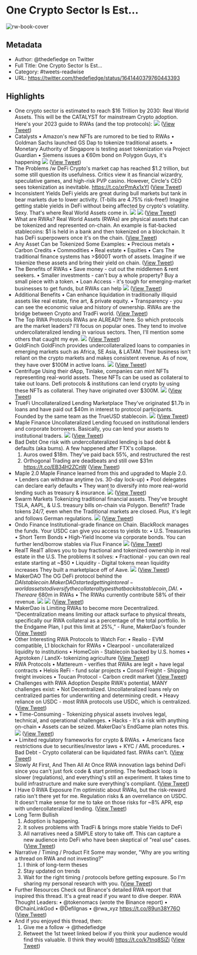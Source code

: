 # One Crypto Sector Is Est...

![rw-book-cover](https://pbs.twimg.com/profile_images/1607925641965621248/bsB1jenz.jpg)

## Metadata
- Author: @thedefiedge on Twitter
- Full Title: One Crypto Sector Is Est...
- Category: #tweets-readwise
- URL: https://twitter.com/thedefiedge/status/1641440379760443393

## Highlights
- One crypto sector is estimated to reach $16 Trillion by 2030:
  Real World Assets.
  This will be the CATALYST for mainstream Crypto adoption.
  Here's your 2023 guide to RWAs (and the top protocols): 
  ![](https://pbs.twimg.com/media/FseRUw8aEAEbXLC.jpg) ([View Tweet](https://twitter.com/thedefiedge/status/1641440379760443393))
- Catalysts
  • Amazon's new NFTs are rumored to be tied to RWAs
  • Goldman Sachs launched GS Dap to tokenize traditional assets.
  • Monetary Authority of Singapore is testing asset tokenization via Project Guardian
  • Siemens issues a €60m bond on Polygon
  Guys, it's happening 
  ![](https://pbs.twimg.com/media/FseRVM2aYAQbjeY.jpg) ([View Tweet](https://twitter.com/thedefiedge/status/1641440389134692364))
- The Problems /w DeFi
  Crypto's market cap has reached $1.2 trillion, but some still question its usefulness.
  Critics view it as financial wizardry, speculative games, and high-risk PVP casino.
  However, Circle's CEO sees tokenization as inevitable.
  https://t.co/xrPmAx1xYI ([View Tweet](https://twitter.com/thedefiedge/status/1641440392553070595))
- Inconsistent Yields
  DeFi yields are great during bull markets but tank in bear markets due to lower activity.
  (T-bills are 4.75% risk-free!)
  Imagine getting stable yields in DeFi without being affected by crypto's volatility.
  Sexy.
  That's where Real World Assets come in. 
  ![](https://pbs.twimg.com/media/FseRV7oaAAI7pxq.jpg) 
  ![](https://pbs.twimg.com/media/FseRWOragAI0qk5.jpg) ([View Tweet](https://twitter.com/thedefiedge/status/1641440405995802624))
- What are RWAs?
  Real World Assets (RWAs) are physical assets that can be tokenized and represented on-chain.
  An example is fiat-backed stablecoins: $1 is held in a bank and then tokenized on a blockchain.
  It has DeFi superpowers once it's on the chain. ([View Tweet](https://twitter.com/thedefiedge/status/1641440409867137025))
- Any Asset Can be Tokenized
  Some Examples:
  • Precious metals
  • Carbon Credits
  • Commodities
  • Real estate
  • Equities
  • Cars
  The traditional finance systems has >$600T worth of assets. Imagine if we tokenize these assets and bring their yield on chain. ([View Tweet](https://twitter.com/thedefiedge/status/1641440412706689029))
- The Benefits of RWAs
  • Save money - cut out the middlemen & rent seekers.
  • Smaller investments - can't buy a whole property? Buy a small piece with a token.
  • Loan Access - it's tough for emerging-market businesses to get funds, but RWAs can help 
  ![](https://pbs.twimg.com/media/FseRXDRaEAApgg9.jpg) ([View Tweet](https://twitter.com/thedefiedge/status/1641440419891535873))
- Additional Benefits
  • Can enhance liquidation in traditionally illiquid assets like real estate, fine art, & private equity.
  • Transparency - you can see the economic value and history of ownership.
  RWAs are the bridge between Crypto and TradFi world. ([View Tweet](https://twitter.com/thedefiedge/status/1641440423435722762))
- The Top RWA Protocols
  RWAs are ALREADY here.
  So which protocols are the market leaders?
  I'll focus on popular ones. They tend to involve undercollateralized lending in various sectors.
  Then, I'll mention some others that caught my eye. 
  ![](https://pbs.twimg.com/media/FseRXrTaYAUzZ1-.jpg) ([View Tweet](https://twitter.com/thedefiedge/status/1641440431530708992))
- GoldFinch
  GoldFinch provides undercollateralized loans to companies in emerging markets such as Africa, SE Asia, & LATAM.
  Their business isn't reliant on the crypto markets and makes consistent revenue.
  As of now, they have over $100M in active loans. 
  ![](https://pbs.twimg.com/media/FseRYNlaMAMRohh.jpg) ([View Tweet](https://twitter.com/thedefiedge/status/1641440441148243968))
- Centrifuge
  Using their dApp, Tinlake, companies can mint NFTs representing real-world assets.
  These NFTs can be used as collateral to take out loans.
  Defi protocols & institutions can lend crypto by using these NFTs as collateral.
  They have originated over $300M. 
  ![](https://pbs.twimg.com/media/FseRYxdaAAMU8Vp.jpg) ([View Tweet](https://twitter.com/thedefiedge/status/1641440451311079428))
- TrueFi
  Uncollateralized Lending Marketplace
  They've originated $1.7b in loans and have paid out $40m in interest to protocol participants.
  Founded by the same team as the TrueUSD stablecoin. 
  ![](https://pbs.twimg.com/media/FseRZYzaIAMbRhW.jpg) ([View Tweet](https://twitter.com/thedefiedge/status/1641440462140755970))
- Maple Finance
  Uncollateralized Lending focused on institutional lenders and corporate borrowers.
  Basically, you can lend your assets to institutional traders. 
  ![](https://pbs.twimg.com/media/FseRaBSaIAIHNEX.jpg) ([View Tweet](https://twitter.com/thedefiedge/status/1641440472559407105))
- Bad Debt
  One risk with undercollateralized lending is bad debt & defaults (aka bums).
  A few happened after FTX's collapse.
  1) Auros owed $18m. They've paid back 55%, and restructured the rest
  2) Orthogonal Trading are deadbeats and still owe $31m
  https://t.co/EB34H2ZCnW ([View Tweet](https://twitter.com/thedefiedge/status/1641440477038940161))
- Maple 2.0
  Maple Finance learned from this and upgraded to Maple 2.0.
  • Lenders can withdraw anytime (vs. 30-day lock-up)
  • Pool delegates can declare early defaults
  • They want to diversify into more real-world lending such as treasury & insurance. 
  ![](https://pbs.twimg.com/media/FseRa2AaMAgKLvO.jpg) ([View Tweet](https://twitter.com/thedefiedge/status/1641440485922455557))
- Swarm Markets
  Tokenizing traditional financial assets.
  They've brought TSLA, AAPL, & U.S. treasury bills on-chain via Polygon.
  Benefit? Trade tokens 24/7, even when the Traditional markets are closed.
  Plus, it's legit and follows German regulations. 
  ![](https://pbs.twimg.com/media/FseRbYkaIAEmUl1.jpg) ([View Tweet](https://twitter.com/thedefiedge/status/1641440495766495235))
- Ondo Finance
  Institutional-grade finance on Chain. BlackRock manages the funds.
  Your USDC can give you access to yields to:
  • U.S. Treasuries
  • Short Term Bonds
  • High-Yield Income via corporate bonds.
  You can further lend/borrow stables via Flux Finance 
  ![](https://pbs.twimg.com/media/FseRb-baAAQzkql.jpg) ([View Tweet](https://twitter.com/thedefiedge/status/1641440504457080838))
- RealT
  RealT allows you to buy fractional and tokenized ownership in real estate in the U.S.
  The problems it solves:
  • Fractional - you can own real estate starting at ~$50
  • Liquidity - Digital tokens mean liquidity increases
  They built a marketplace off of Aave. 
  ![](https://pbs.twimg.com/media/FseRcbeaMAkPKkl.jpg) ([View Tweet](https://twitter.com/thedefiedge/status/1641440512833097735))
- MakerDAO
  The OG DeFi protocol behind the $DAI stablecoin.
  MakerDAO started getting into real-world assets to diversify the collateral types that back its stablecoin, DAI.
  • There are ~$680m in RWAs
  • The RWAs currently contribute 58% of their revenue. 
  ![](https://pbs.twimg.com/media/FseRc87aMAELytx.jpg) 
  ![](https://pbs.twimg.com/media/FseRdV6aUAIX0Ms.jpg) ([View Tweet](https://twitter.com/thedefiedge/status/1641440528037457923))
- MakerDao is Limiting RWAs to become more Decentralized.
  "Decentralization means limiting our attack surface to physical threats, specifically our RWA collateral as a percentage of the total portfolio. In the Endgame Plan, I put this limit at 25%,” - Rune, MakerDao's founder ([View Tweet](https://twitter.com/thedefiedge/status/1641440531715870720))
- Other Interesting RWA Protocols to Watch For:
  • Realio - EVM compatible, L1 blockchain for RWAs
  • Clearpool - uncollateralized liquidity to institutions
  • HomeCoin - Stablecoin backed by U.S. homes
  • Agrotoken / LandX- tokenizing agriculture ([View Tweet](https://twitter.com/thedefiedge/status/1641440534584774666))
- RWA Protocols
  • Mattereum - verifies that RWAs are legit + have legal contracts
  • Helois ReFi - fund solar projects
  • Consol Freight - Shipping freight invoices
  • Toucan Protocol - Carbon credit market ([View Tweet](https://twitter.com/thedefiedge/status/1641440537382363138))
- Challenges with RWA Adoption
  Despite RWA's potential, MANY challenges exist:
  • Not Decentralized. Uncollateralized loans rely on centralized parties for underwriting and determining credit.
  • Heavy reliance on USDC - most RWA protocols use USDC, which is centralized. ([View Tweet](https://twitter.com/thedefiedge/status/1641440540184162307))
- • Time-Consuming - Tokenizing physical assets involves legal, technical, and operational challenges.
  • Hacks - It's a risk with anything on-chain
  • Assets can be seized.
  MakerDao's EndGame plan notes this. 
  ![](https://pbs.twimg.com/media/FseReeRaEAI4dO3.jpg) ([View Tweet](https://twitter.com/thedefiedge/status/1641440547838775299))
- • Limited regulatory frameworks for crypto & RWAs.
  • Americans face restrictions due to securities/investor laws + KYC / AML procedures.
  • Bad Debt - Crypto collateral can be liquidated fast. RWAs can't. ([View Tweet](https://twitter.com/thedefiedge/status/1641440551219367939))
- Slowly At First, And Then All At Once
  RWA innovation lags behind DeFi since you can't just fork code & start printing.
  The feedback loop is slower (regulations), and everything's still an experiment.
  It takes time to build infrastructure and make sure everything's compliant. ([View Tweet](https://twitter.com/thedefiedge/status/1641440554008608768))
- I Have 0 RWA Exposure
  I'm optimistic about RWAs, but the risk-reward ratio isn't there yet for me.
  Regulation risks & an overreliance on USDC.
  It doesn't make sense for me to take on those risks for ~8% APR, esp with undercollateralized lending. ([View Tweet](https://twitter.com/thedefiedge/status/1641440556781047809))
- Long Term Bullish
  1) Adoption is happening.
  2) It solves problems with TradFi & brings more stable Yields to DeFi
  3) All narratives need a SIMPLE story to take off.
  This can capture a new audience into DeFi who have been skeptical of "real use" cases. ([View Tweet](https://twitter.com/thedefiedge/status/1641440560652374027))
- Narrative / Timing / Product Fit
  Some may wonder, "Why are you writing a thread on RWA and not investing?"
  1. I think of long-term theses
  2. Stay updated on trends
  3. Wait for the right timing / protocols before getting exposure.
  So I'm sharing my personal research with you. ([View Tweet](https://twitter.com/thedefiedge/status/1641440563772923905))
- Further Resources
  Check out Binance's detailed RWA report that inspired this thread.
  It's a great read if you want to dive deeper.
  RWA Thought Leaders:
  • @tokenomacs (wrote the Binance report)
  • @ChainLinkGod
  • @DefiIgnas
  • @rwa_xyz
  https://t.co/89un38Y76O ([View Tweet](https://twitter.com/thedefiedge/status/1641440566511820800))
- And if you enjoyed this thread, then:
  1) Give me a follow → @thedefiedge
  2) Retweet the 1st tweet linked below if you think your audience would find this valuable. (I think they would) https://t.co/k7tnq8SiZj ([View Tweet](https://twitter.com/thedefiedge/status/1641440569795964929))
